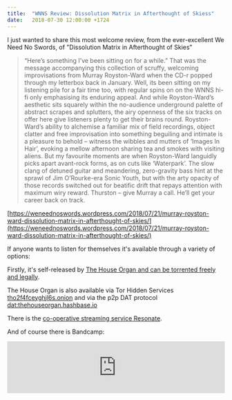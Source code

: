 ```yaml
---
title:  "WNNS Review: Dissolution Matrix in Afterthought of Skiess"
date:   2018-07-30 12:00:00 +1724
---
```

I just wanted to share this most welcome review, from the ever-excellent We Need No Swords, of "Dissolution Matrix in Afterthought of Skies"

> “Here’s something I’ve been sitting on for a while.” That was the message accompanying this collection of scruffy, welcoming improvisations from Murray Royston-Ward when the CD-r popped through my letterbox back in January. Well, its been sitting on my listening pile for a fair time too, with regular spins on on the WNNS hi-fi only emphasising its enduring appeal. And while Royston-Ward’s aesthetic sits squarely within the no-audience underground palette of abstract scrapes and splutters, the airy openness of the six tracks on offer here give listeners plenty to get their brains round. Royston-Ward’s ability to alchemise a familiar mix of field recordings, object clatter and free improvisation into something beguiling and intimate  is a pleasure to behold – witness the wibbles and mutters of ‘Images In Hair’, evoking a mellow afternoon sharing tea and smokes with visiting aliens. But my favourite moments are when Royston-Ward languidly picks apart avant-rock forms, as on cuts like ‘Waterpark’. The slow clang of detuned guitar and meandering, zero-gravity bass hint at the sprawl of Jim O’Rourke-era Sonic Youth, but with the arty opacity of those records switched out for beatific drift that repays attention with maximum wiry reward. Thurston – give Murray a call. He’ll get your career back on track.

[https://weneednoswords.wordpress.com/2018/07/21/murray-royston-ward-dissolution-matrix-in-afterthought-of-skies/](https://weneednoswords.wordpress.com/2018/07/21/murray-royston-ward-dissolution-matrix-in-afterthought-of-skies/)

If anyone wants to listen for themselves it's available through a variety of options:

Firstly, it's self-released by [The House Organ and can be torrented freely and legally](https://thehouseorgan.xyz/2018/01/01/dissolution-matrix-in-afterthought-of-skies.html).

The House Organ is also available via Tor Hidden Services [tho2f4fceyghjl6s.onion](tho2f4fceyghjl6s.onion) and via the p2p DAT protocol [dat:thehouseorgan.hashbase.io](dat:thehouseorgan.hashbase.io)

There is the [co-operative streaming service Resonate](https://resonate.is/album/9998/murray_royston-ward-dissolution_matrix_in_afterthought_of_skies/).

And of course there is Bandcamp:
<iframe style="border: 0; width: 100%; height: 120px;" src="https://bandcamp.com/EmbeddedPlayer/album=847700786/size=large/bgcol=ffffff/linkcol=0687f5/tracklist=false/artwork=small/transparent=true/" seamless><a href="http://mroystonward.bandcamp.com/album/dissolution-matrix-in-afterthought-of-skies">Dissolution Matrix in Afterthought of Skies by Murray Royston-Ward</a></iframe>
